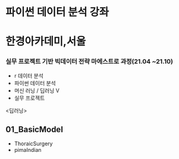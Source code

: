 # 파이썬 데이터 분석 강좌

# 한경아카데미,서울
### 실무 프로젝트 기반 빅데이터 전략 마에스트로 과정(21.04 ~21.10)
- r 데이터 분석
- 파이썬 데이터 분석
- 머신 러닝 / 딥러닝 V
- 실무 프로젝트


<딥러닝>
## 01_BasicModel
- ThoraicSurgery
- pimaIndian
